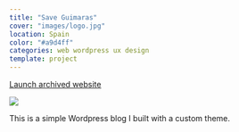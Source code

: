 ```yaml
---
title: "Save Guimaras"
cover: "images/logo.jpg"
location: Spain
color: "#a9d4ff"
categories: web wordpress ux design
template: project
---
```


<p class="align-center">
<a class="btn external" role="button" href="http://saveguimaras.herokuapp.com" target="_blank">Launch archived website</a>
</p>

![](/work/save-guimaras/images/1.png)

This is a simple Wordpress blog I built with a custom theme.

